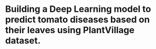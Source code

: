 # Building a Deep Learning model to predict tomato diseases based on their leaves using PlantVillage dataset.
